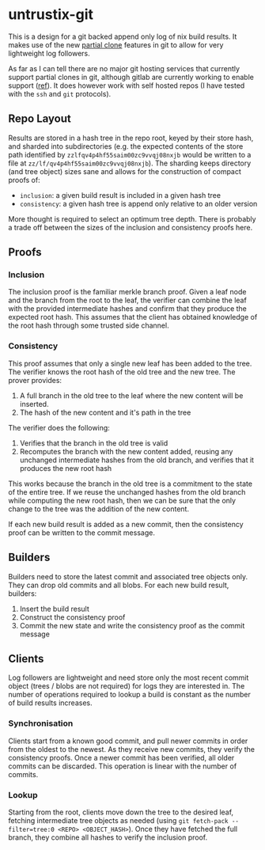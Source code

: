 # untrustix-git

This is a design for a git backed append only log of nix build results. It makes use of the
new [partial clone](https://git-scm.com/docs/partial-clone) features in git to allow
for very lightweight log followers.

As far as I can tell there are no major git hosting services that currently support partial clones
in git, although gitlab are currently working to enable support
([ref](https://docs.gitlab.com/ee/topics/git/partial_clone.html)). It does however work with self
hosted repos (I have tested with the `ssh` and `git` protocols).

## Repo Layout

Results are stored in a hash tree in the repo root, keyed by their store hash, and sharded into
subdirectories (e.g. the expected contents of the store path identified by
`zzlfqv4p4hf55saim00zc9vvqj08nxjb` would be written to a file at
`zz/lf/qv4p4hf55saim00zc9vvqj08nxjb`). The sharding keeps directory (and tree object) sizes sane and
allows for the construction of compact proofs of:

- `inclusion`: a given build result is included in a given hash tree
- `consistency`: a given hash tree is append only relative to an older version

More thought is required to select an optimum tree depth. There is probably a trade off between
the sizes of the inclusion and consistency proofs here.

## Proofs

### Inclusion

The inclusion proof is the familiar merkle branch proof. Given a leaf node and the branch from the
root to the leaf, the verifier can combine the leaf with the provided intermediate hashes and
confirm that they produce the expected root hash. This assumes that the client has obtained
knowledge of the root hash through some trusted side channel.

### Consistency

This proof assumes that only a single new leaf has been added to the tree. The verifier knows the
root hash of the old tree and the new tree. The prover provides:

1. A full branch in the old tree to the leaf where the new content will be inserted.
1. The hash of the new content and it's path in the tree

The verifier does the following:

1. Verifies that the branch in the old tree is valid
1. Recomputes the branch with the new content added, reusing any unchanged intermediate hashes from
   the old branch, and verifies that it produces the new root hash

This works because the branch in the old tree is a commitment to the state of the entire tree. If we
reuse the unchanged hashes from the old branch while computing the new root hash, then we can be
sure that the only change to the tree was the addition of the new content.

If each new build result is added as a new commit, then the consistency proof can be written to the
commit message.

## Builders

Builders need to store the latest commit and associated tree objects only. They can drop old commits
and all blobs. For each new build result, builders:

1. Insert the build result
1. Construct the consistency proof
1. Commit the new state and write the consistency proof as the commit message

## Clients

Log followers are lightweight and need store only the most recent commit object (trees / blobs are
not required) for logs they are interested in. The number of operations required to lookup a build
is constant as the number of build results increases.

### Synchronisation

Clients start from a known good commit, and pull newer commits in order from the oldest to the
newest. As they receive new commits, they verify the consistency proofs. Once a newer commit has
been verified, all older commits can be discarded. This operation is linear with the number of
commits.

### Lookup

Starting from the root, clients move down the tree to the desired leaf, fetching intermediate tree
objects as needed (using `git fetch-pack --filter=tree:0 <REPO> <OBJECT_HASH>`). Once they have
fetched the full branch, they combine all hashes to verify the inclusion proof.
